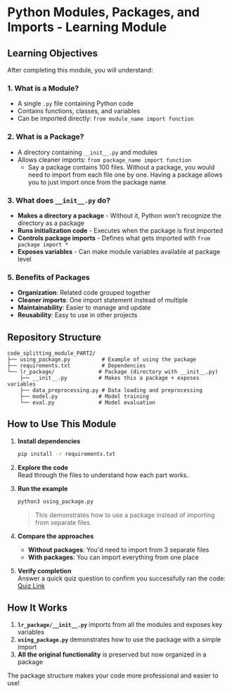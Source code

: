 # Python Modules, Packages, and Imports - Learning Module

## Learning Objectives

After completing this module, you will understand:

### 1. **What is a Module?**
- A single `.py` file containing Python code
- Contains functions, classes, and variables
- Can be imported directly: `from module_name import function`

### 2. **What is a Package?**
- A directory containing `__init__.py` and modules
- Allows cleaner imports: `from package_name import function`
  - Say a package contains 100 files. Without a package, you would need to import from each file one by one. Having a package allows you to just import once from the package name

### 3. **What does `__init__.py` do?**
- **Makes a directory a package** - Without it, Python won't recognize the directory as a package
- **Runs initialization code** - Executes when the package is first imported
- **Controls package imports** - Defines what gets imported with `from package import *`
- **Exposes variables** - Can make module variables available at package level

### 5. **Benefits of Packages**
- **Organization**: Related code grouped together
- **Cleaner imports**: One import statement instead of multiple
- **Maintainability**: Easier to manage and update
- **Reusability**: Easy to use in other projects

## Repository Structure

```
code_splitting_module_PART2/
├── using_package.py          # Example of using the package
├── requirements.txt          # Dependencies
└── lr_package/              # Package (directory with __init__.py)
    ├── __init__.py          # Makes this a package + exposes variables
    ├── data_preprocessing.py # Data loading and preprocessing
    ├── model.py             # Model training
    └── eval.py              # Model evaluation
```

## How to Use This Module

1. **Install dependencies**
   ```bash
   pip install -r requirements.txt
   ```

2. **Explore the code**  
   Read through the files to understand how each part works.

3. **Run the example**
   ```bash
   python3 using_package.py
   ```
   > This demonstrates how to use a package instead of importing from separate files.

4. **Compare the approaches**
   - **Without packages**: You'd need to import from 3 separate files
   - **With packages**: You can import everything from one place

5. **Verify completion**  
   Answer a quick quiz question to confirm you successfully ran the code:  
   [Quiz Link]([https://docs.google.com/forms/d/e/1FAIpQLScjxQsGWvdjXWOI23znq1BWv39saW_lV0nxhKch_wlHOkNTeQ/viewform?usp=sharing&ouid=102851559774167624772](https://docs.google.com/forms/d/e/1FAIpQLSdKIJtP58M1xWkUSXqe73a7gJXmpA2pqgUKg_MiPblw5IjPoQ/viewform?usp=header))

## How It Works

1. **`lr_package/__init__.py`** imports from all the modules and exposes key variables
2. **`using_package.py`** demonstrates how to use the package with a simple import
3. **All the original functionality** is preserved but now organized in a package

The package structure makes your code more professional and easier to use!
